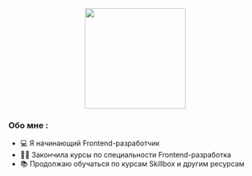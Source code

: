 <div id="header" align="center">
  <img src="https://media.giphy.com/media/f6hnhHkks8bk4jwjh3/giphy.gif" width="200"/>
</div>

### Обо мне :

- :computer: Я начинающий Frontend-разработчик
- :woman_student: Закончила курсы по специальности Frontend-разработка
- :books: Продолжаю обучаться по курсам Skillbox и другим ресурсам
